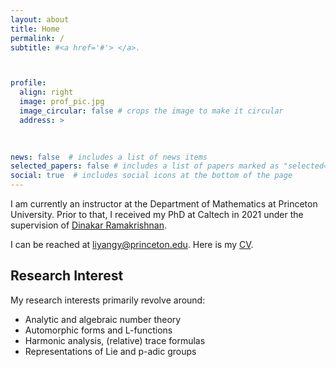 ```yaml
---
layout: about
title: Home
permalink: /
subtitle: #<a href='#'> </a>. 



profile:
  align: right
  image: prof_pic.jpg
  image_circular: false # crops the image to make it circular
  address: >
    
    

news: false  # includes a list of news items
selected_papers: false # includes a list of papers marked as "selected={true}"
social: true  # includes social icons at the bottom of the page
---
```


I am currently an instructor at the Department of Mathematics at Princeton University. Prior to that, I received my PhD at Caltech in 2021 under the supervision of [Dinakar Ramakrishnan](http://www.its.caltech.edu/~dinakar/).

I can be reached at liyangy@princeton.edu. Here is my [CV](https://drive.google.com/file/d/1L6QWHOefWmmFnDT0fnTJKxl-M-_6u03i/view?usp=sharing).



## Research Interest
My research interests primarily revolve around:

- Analytic and algebraic number theory
- Automorphic forms and L-functions
- Harmonic analysis, (relative) trace formulas
- Representations of Lie and p-adic groups